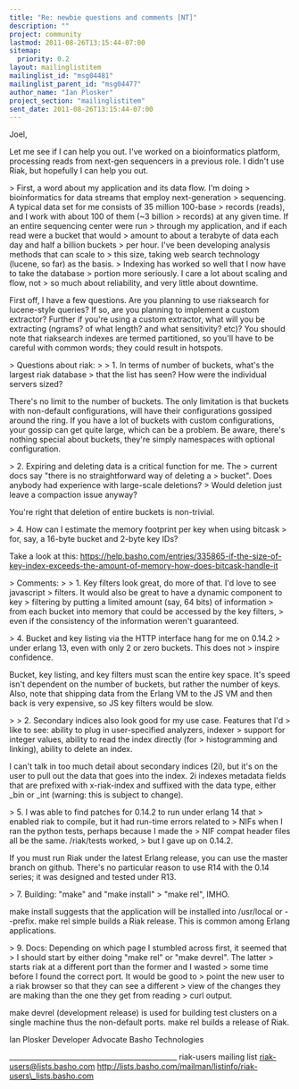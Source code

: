 ```yaml
---
title: "Re: newbie questions and comments [NT]"
description: ""
project: community
lastmod: 2011-08-26T13:15:44-07:00
sitemap:
  priority: 0.2
layout: mailinglistitem
mailinglist_id: "msg04481"
mailinglist_parent_id: "msg04477"
author_name: "Ian Plosker"
project_section: "mailinglistitem"
sent_date: 2011-08-26T13:15:44-07:00
---
```



Joel,

Let me see if I can help you out. I've worked on a bioinformatics platform, 
processing reads from next-gen sequencers in a previous role. I didn't use 
Riak, but hopefully I can help you out.

&gt; First, a word about my application and its data flow. I'm doing
&gt; bioinformatics for data streams that employ next-generation
&gt; sequencing. A typical data set for me consists of 35 million 100-base
&gt; records (reads), and I work with about 100 of them (~3 billion
&gt; records) at any given time. If an entire sequencing center were run
&gt; through my application, and if each read were a bucket that would
&gt; amount to about a terabyte of data each day and half a billion buckets
&gt; per hour. I've been developing analysis methods that can scale to
&gt; this size, taking web search technology (lucene, so far) as the basis.
&gt; Indexing has worked so well that I now have to take the database
&gt; portion more seriously. I care a lot about scaling and flow, not
&gt; so much about reliability, and very little about downtime.

First off, I have a few questions. Are you planning to use riaksearch for 
lucene-style queries? If so, are you planning to implement a custom extractor? 
Further if you're using a custom extractor, what will you be extracting 
(ngrams? of what length? and what sensitivity? etc)? You should note that 
riaksearch indexes are termed partitioned, so you'll have to be careful with 
common words; they could result in hotspots.

&gt; Questions about riak:
&gt; 
&gt; 1. In terms of number of buckets, what's the largest riak database
&gt; that the list has seen? How were the individual servers sized?

There's no limit to the number of buckets. The only limitation is that buckets 
with non-default configurations, will have their configurations gossiped around 
the ring. If you have a lot of buckets with custom configurations, your gossip 
can get quite large, which can be a problem. Be aware, there's nothing special 
about buckets, they're simply namespaces with optional configuration.

&gt; 2. Expiring and deleting data is a critical function for me. The
&gt; current docs say "there is no straightforward way of deleting a
&gt; bucket". Does anybody had experience with large-scale deletions?
&gt; Would deletion just leave a compaction issue anyway?

You're right that deletion of entire buckets is non-trivial.

&gt; 4. How can I estimate the memory footprint per key when using bitcask
&gt; for, say, a 16-byte bucket and 2-byte key IDs?

Take a look at this: 
https://help.basho.com/entries/335865-if-the-size-of-key-index-exceeds-the-amount-of-memory-how-does-bitcask-handle-it

&gt; Comments:
&gt; 
&gt; 1. Key filters look great, do more of that. I'd love to see javascript
&gt; filters. It would also be great to have a dynamic component to key
&gt; filtering by putting a limited amount (say, 64 bits) of information
&gt; from each bucket into memory that could be accessed by the key filters,
&gt; even if the consistency of the information weren't guaranteed.

&gt; 4. Bucket and key listing via the HTTP interface hang for me on 0.14.2
&gt; under erlang 13, even with only 2 or zero buckets. This does not
&gt; inspire confidence.

Bucket, key listing, and key filters must scan the entire key space. It's speed 
isn't dependent on the number of buckets, but rather the number of keys. Also, 
note that shipping data from the Erlang VM to the JS VM and then back is very 
expensive, so JS key filters would be slow.

&gt; 
&gt; 2. Secondary indices also look good for my use case. Features that I'd
&gt; like to see: ability to plug in user-specified analyzers, indexer
&gt; support for integer values, ability to read the index directly (for
&gt; histogramming and linking), ability to delete an index.

I can't talk in too much detail about secondary indices (2i), but it's on the 
user to pull out the data that goes into the index. 2i indexes metadata fields 
that are prefixed with x-riak-index and suffixed with the data type, either 
\_bin or \_int (warning: this is subject to change). 

&gt; 5. I was able to find patches for 0.14.2 to run under erlang 14 that
&gt; enabled riak to compile, but it had run-time errors related to
&gt; NIFs when I ran the python tests, perhaps because I made the
&gt; NIF compat header files all be the same. /riak/tests worked,
&gt; but I gave up on 0.14.2.

If you must run Riak under the latest Erlang release, you can use the master 
branch on github. There's no particular reason to use R14 with the 0.14 series; 
it was designed and tested under R13.

&gt; 7. Building: "make" and "make install" &gt; "make rel", IMHO.

make install suggests that the application will be installed into /usr/local or 
--prefix. make rel simple builds a Riak release. This is common among Erlang 
applications.

&gt; 9. Docs: Depending on which page I stumbled across first, it seemed that
&gt; I should start by either doing "make rel" or "make devrel". The latter
&gt; starts riak at a different port than the former and I wasted
&gt; some time before I found the correct port. It would be good to
&gt; point the new user to a riak browser so that they can see a different
&gt; view of the changes they are making than the one they get from reading
&gt; curl output.

make devrel (development release) is used for building test clusters on a 
single machine thus the non-default ports. make rel builds a release of Riak.

Ian Plosker
Developer Advocate
Basho Technologies

\_\_\_\_\_\_\_\_\_\_\_\_\_\_\_\_\_\_\_\_\_\_\_\_\_\_\_\_\_\_\_\_\_\_\_\_\_\_\_\_\_\_\_\_\_\_\_
riak-users mailing list
riak-users@lists.basho.com
http://lists.basho.com/mailman/listinfo/riak-users\_lists.basho.com

